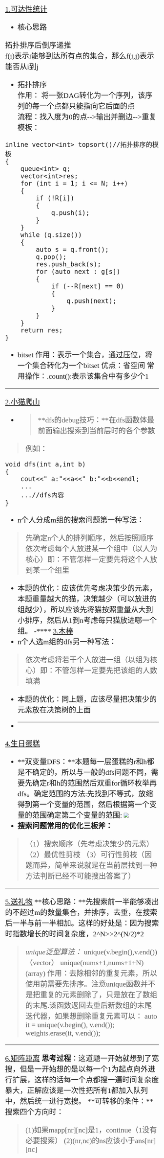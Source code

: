 <font size="5" face="黑体">

[1.可达性统计](https://www.acwing.com/problem/content/166/)

-  核心思路

拓扑排序后倒序递推  
f(i)表示i能够到达所有点的集合，那么f(i,j)表示能否从i到j

- 拓扑排序  
作用：
将一张DAG转化为一个序列，该序列的每一个点都只能指向它后面的点  
流程：找入度为0的点-->输出并删边-->重复  
模板：
``` 
inline vector<int> topsort()//拓扑排序的模板
{
	queue<int> q;
	vector<int>res;
	for (int i = 1; i <= N; i++)
	{
		if (!R[i])
		{
			q.push(i);
		}
	}
	while (q.size())
	{
		auto s = q.front();
		q.pop();
		res.push_back(s);
		for (auto next : g[s])
		{
			if (--R[next] == 0)
			{
				q.push(next);
			}
		}
	}
	return res;
}
```
- bitset
作用：表示一个集合，通过压位，将一个集合转化为一个bitset
优点：省空间
常用操作：.count():表示该集合中有多少个1

****
[2.小猫爬山](https://www.acwing.com/problem/content/167/)
- >**dfs的debug技巧：**在dfs函数体最前面输出搜索到当前层时的各个参数
>例如：
```
void dfs(int a,int b)
{
	cout<<"	a:"<<a<<" b:"<<b<<endl; 
	...
	...//dfs内容
}
```
- n个人分成m组的搜索问题第一种写法：
>  先确定n个人的排列顺序，然后按照顺序依次考虑每个人放进某一个组中（以人为核心）即：不管怎样一定要先将这个人放到某一个组里
- 本题的优化：应该优先考虑决策少的元素，本题重量越大的猫，决策越少（可以放进的组越少），所以应该先将猫按照重量从大到小排序，然后从1到n考虑每只猫放进哪一个组。
-****
[3.木棒](https://www.acwing.com/problem/content/169/)
- n个人选m组的dfs另一种写法：
>依次考虑将若干个人放进一组（以组为核心）即：不管怎样一定要先把该组的人数填满
- 本题的优化：同上题，应该尽量把决策少的元素放在决策树的上面
- ****
[4.生日蛋糕](https://www.acwing.com/problem/content/170/)
- **双变量DFS：**本题每一层蛋糕的r和h都是不确定的，所以与一般的dfs问题不同，需要先确定r和h的范围然后双重for循环枚举再dfs。确定范围的方法:先找到不等式，放缩得到第一个变量的范围，然后根据第一个变量的范围确定第二个变量的范围:
![](https://i.loli.net/2019/07/17/5d2e7780b45fe86201.png)
- **搜索问题常用的优化三板斧：**
>（1）搜索顺序（先考虑决策少的元素）
>（2）最优性剪枝
>（3）可行性剪枝（因题而异，简单来说就是在当前层找到一种方法判断已经不可能搜出答案了）
****
[5.送礼物](https://www.acwing.com/problem/content/173/)
**核心思路：**先搜索前一半能够凑出的不超过m的数量集合，并排序，去重，在搜索后一半与前一半相加。这样的好处是：因为搜索时指数增长的时间复杂度，2^N>>2^(N/2)*2

> *unique泛型算法：*
> unique(v.begin(),v.end())（vector）
> unique(nums+1,nums+1+N)(array)
> 作用：去除相邻的重复元素，所以使用前需要先排序。注意unique函数并不是把重复的元素删除了，只是放在了数组的末尾.该函数返回去重后新数组的末尾迭代器，如果想删除重复元素可以：
> auto it = unique(v.begin(), v.end());
> weights.erase(it, v.end());
****

[6.矩阵距离](https://www.acwing.com/problem/content/175/)
**思考过程**：这道题一开始就想到了宽搜，但是一开始想的是以每一个1为起点向外进行扩展，这样的话每一个点都搜一遍时间复杂度暴大，正解应该是一次性把所有1都加入队列中，然后统一进行宽搜。
**可转移的条件：**搜索四个方向时：
>(1)如果mapp[nr][nc]是1，continue（1没有必要搜索）
>(2)(nr,nc)的ns应该小于ans[nr][nc]